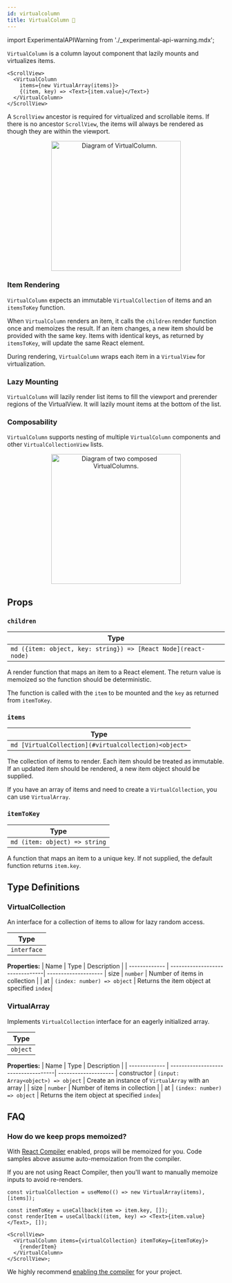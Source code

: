 ```yaml
---
id: virtualcolumn
title: VirtualColumn 🧪
---
```


import ExperimentalAPIWarning from './\_experimental-api-warning.mdx';

<ExperimentalAPIWarning />

`VirtualColumn` is a column layout component that lazily mounts and virtualizes items.

```tsx
<ScrollView>
  <VirtualColumn
    items={new VirtualArray(items)}>
    {(item, key) => <Text>{item.value}</Text>}
  </VirtualColumn>
</ScrollView>
```

A `ScrollView` ancestor is required for virtualized and scrollable items. If there is no ancestor `ScrollView`, the items will always be rendered as though they are within the viewport.

<center><img src="/docs/assets/virtual_column.svg" width="300" alt="Diagram of VirtualColumn." /></center>

### Item Rendering

`VirtualColumn` expects an immutable `VirtualCollection` of items and an `itemsToKey` function.

When `VirtualColumn` renders an item, it calls the `children` render function once and memoizes the result. If an item changes, a new item should be provided with the same key. Items with identical keys, as returned by `itemsToKey`, will update the same React element.

During rendering, `VirtualColumn` wraps each item in a `VirtualView` for virtualization.

### Lazy Mounting

`VirtualColumn` will lazily render list items to fill the viewport and prerender regions of the VirtualView. It will lazily mount items at the bottom of the list.

### Composability

`VirtualColumn` supports nesting of multiple `VirtualColumn` components and other `VirtualCollectionView` lists.

<center><img src="/docs/assets/virtual_column_nested.svg" width="300" alt="Diagram of two composed VirtualColumns." /></center>

## Props

### `children`

| Type   |
| ------ |
| `md ({item: object, key: string}) => [React Node](react-node)`|

A render function that maps an item to a React element. The return value is memoized so the function should be deterministic.

The function is called with the `item` to be mounted and the `key` as returned from `itemToKey`.

### `items`

| Type                                               |
| -------------------------------------------------- |
| `md [VirtualCollection](#virtualcollection)<object>` |

The collection of items to render. Each item should be treated as immutable. If an updated item should be rendered, a new item object should be supplied.

If you have an array of items and need to create a `VirtualCollection`, you can use `VirtualArray`.

### `itemToKey`

| Type                                               |
| -------------------------------------------------- |
| `md (item: object) => string` |

A function that maps an item to a unique key. If not supplied, the default function returns `item.key`.

## Type Definitions

### VirtualCollection

An interface for a collection of items to allow for lazy random access.

| Type                                               |
| -------------------------------------------------- |
| `interface` |

**Properties:**
| Name          | Type                            | Description                 |
| ------------- | --------------------------------| --------------------
| size          | `number`                     | Number of items in collection               |
| at            | `(index: number) => object`  | Returns the item object at specified `index`|


### VirtualArray

Implements `VirtualCollection` interface for an eagerly initialized array.


| Type                                               |
| -------------------------------------------------- |
| `object` |

**Properties:**
| Name          | Type                                | Description                 |
| ------------- | ------------------------------------| --------------------
| constructor   | `(input: Array<object>) => object`  | Create an instance of `VirtualArray` with an array |
| size          | `number`                            | Number of items in collection               |
| at            | `(index: number) => object`         | Returns the item object at specified `index`|

## FAQ

### How do we keep props memoized?

With [React Compiler](https://react.dev/learn/react-compiler/introduction) enabled, props will be memoized for you. Code samples above assume auto-memoization from the compiler.

If you are not using React Compiler, then you'll want to manually memoize inputs to avoid re-renders.

```tsx
const virtualCollection = useMemo(() => new VirtualArray(items), [items]);

const itemToKey = useCallback(item => item.key, []);
const renderItem = useCallback((item, key) => <Text>{item.value}</Text>, []);

<ScrollView>
  <VirtualColumn items={virtualCollection} itemToKey={itemToKey}>
    {renderItem}
  </VirtualColumn>
</ScrollView>;
```
We highly recommend [enabling the compiler](https://react.dev/learn/react-compiler/installation) for your project.
